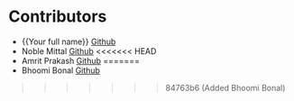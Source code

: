 # Contributors

- {{Your full name}} [Github](https://github.com/{{your-github-username}})
- Noble Mittal [Github](https://github.com/beingnoble03)
<<<<<<< HEAD
- Amrit Prakash [Github](https://github.com/Amritprakash2704)
=======
- Bhoomi Bonal [Github](https://github.com/bbahd30)
>>>>>>> 84763b6 (Added Bhoomi Bonal)
